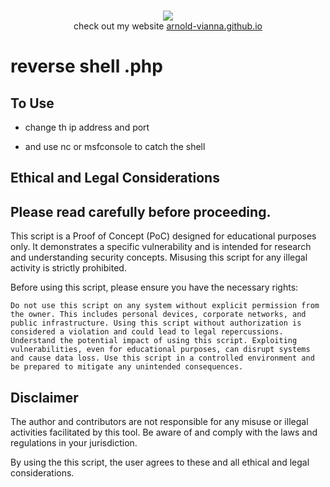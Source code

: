<p align=center>
  <br>
  <a href="https://github.com/arnold-vianna?tab=repositories" target="_blank"><img src="https://avatars.githubusercontent.com/u/113808475?v=4"/></a>
  <br>
  <span>check out my website <a href="https://arnold-vianna.github.io/">arnold-vianna.github.io</a></span>
  <br>
</p>



# reverse shell .php


## To Use
* change th ip address and port

* and use nc or msfconsole  to catch the shell



## Ethical and Legal Considerations

## Please read carefully before proceeding.

This script is a Proof of Concept (PoC) designed for educational purposes only. It demonstrates a specific vulnerability and is intended for research and understanding security concepts. Misusing this script for any illegal activity is strictly prohibited.

Before using this script, please ensure you have the necessary rights:

    Do not use this script on any system without explicit permission from the owner. This includes personal devices, corporate networks, and public infrastructure. Using this script without authorization is considered a violation and could lead to legal repercussions.
    Understand the potential impact of using this script. Exploiting vulnerabilities, even for educational purposes, can disrupt systems and cause data loss. Use this script in a controlled environment and be prepared to mitigate any unintended consequences.
## Disclaimer

The author and contributors are not responsible for any misuse or illegal activities facilitated by this tool. Be aware of and comply with the laws and regulations in your jurisdiction.

By using the this script, the user agrees to these and all ethical and legal considerations.
